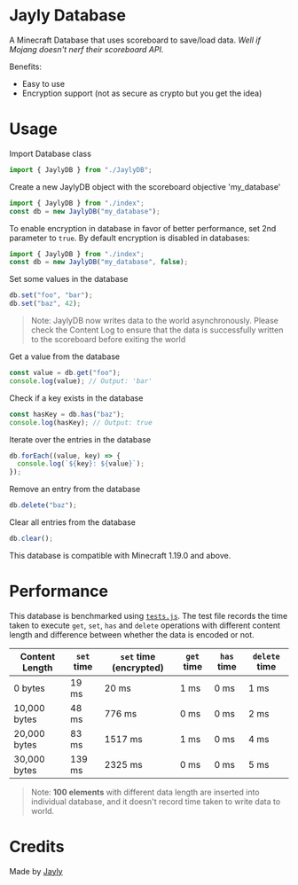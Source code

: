 # Jayly Database

A Minecraft Database that uses scoreboard to save/load data. _Well if Mojang doesn't nerf their scoreboard API._

Benefits:

- Easy to use
- Encryption support (not as secure as crypto but you get the idea)

# Usage

Import Database class

```js
import { JaylyDB } from "./JaylyDB";
```

Create a new JaylyDB object with the scoreboard objective 'my_database'

```js
import { JaylyDB } from "./index";
const db = new JaylyDB("my_database");
```

To enable encryption in database in favor of better performance, set 2nd parameter to `true`. By default encryption is disabled in databases:

```js
import { JaylyDB } from "./index";
const db = new JaylyDB("my_database", false);
```

Set some values in the database

```js
db.set("foo", "bar");
db.set("baz", 42);
```

> Note: JaylyDB now writes data to the world asynchronously. Please check the Content Log to ensure that the data is successfully written to the scoreboard before exiting the world

Get a value from the database

```js
const value = db.get("foo");
console.log(value); // Output: 'bar'
```

Check if a key exists in the database

```js
const hasKey = db.has("baz");
console.log(hasKey); // Output: true
```

Iterate over the entries in the database

```js
db.forEach((value, key) => {
  console.log(`${key}: ${value}`);
});
```

Remove an entry from the database

```js
db.delete("baz");
```

Clear all entries from the database

```js
db.clear();
```

This database is compatible with Minecraft 1.19.0 and above.

# Performance

This database is benchmarked using [`tests.js`](./tests.js). The test file records the time taken to execute `get`, `set`, `has` and `delete` operations with different content length and difference between whether the data is encoded or not.

| Content Length | `set` time | `set` time (encrypted) | `get` time | `has` time | `delete` time |
| -------------- | ---------- | ---------------------- | ---------- | ---------- | ------------- |
| 0 bytes        | 19 ms      | 20 ms                  | 1 ms       | 0 ms       | 1 ms          |
| 10,000 bytes   | 48 ms      | 776 ms                 | 0 ms       | 0 ms       | 2 ms          |
| 20,000 bytes   | 83 ms      | 1517 ms                | 1 ms       | 0 ms       | 4 ms          |
| 30,000 bytes   | 139 ms     | 2325 ms                | 0 ms       | 0 ms       | 5 ms          |

> Note: **100 elements** with different data length are inserted into individual database, and it doesn't record time taken to write data to world.

# Credits

Made by [Jayly](https://github.com/JaylyDev)
